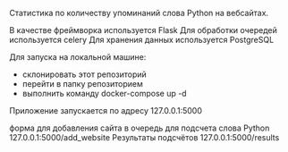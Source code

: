﻿Cтатистика по количеству упоминаний слова Python на вебсайтах.

В качестве фреймворка используется Flask
Для обработки очередей используется celery
Для хранения данных используется PostgreSQL

Для запуска на локальной машине: 
- склонировать этот репозиторий
- перейти в папку репозиторием
- выполнить команду docker-compose up -d

Приложение запускается по адресу 127.0.0.1:5000

форма для добавления сайта в очередь для подсчета слова Python 127.0.0.1:5000/add_website
Результаты подсчётов 127.0.0.1:5000/results